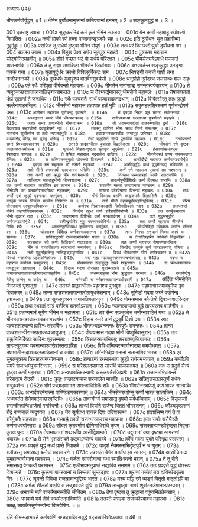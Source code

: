 अध्यायः 046

भीमकर्णयोर्युद्धम् ॥ 1 ॥ भीमेन दुर्योधनानुजानां कतिपयानां हननम् ॥ 2 ॥ सङ्कुलयुद्धं च ॥ 3 ॥

001	धृतराष्ट्र उवाच ।
001a	सुदुष्करमिदं कर्म कृतं भीमेन सञ्जय ।
001c	येन कर्णो महाबाहू रथोपस्थे निपातितः ॥
002a	कर्णो ह्येको रणे हन्ता पाण्डवान्सृञ्जयैः सह ।
002c	इति दुर्योधनः सूत प्राब्रवीन्मां मुहुर्मुहुः ॥
003a	पराजितं तु राधेयं दृष्ट्वा भीमेन संयुगे ।
003c	ततः परं किमकरोत्पुत्रो दुर्योधनो मम ॥
004	सञ्जय उवाच ।
004a	विमुखं प्रेक्ष्य राधेयं सूतपुत्रं महाहवे ।
004c	पुत्रस्तव महाराज सोदर्यानिदमब्रवीत् ॥
005a	शीघ्रं गच्छत भद्रं वो राधेयं परिरक्षत ।
005c	भीमसेनभयेऽगाधे मज्जन्तं व्यसनार्णवे ॥
006a	ते तु राज्ञा समादिष्टा भीमसेनं जिघांसवः ।
006c	अभ्यवर्तन्त सङ्क्रुद्धाः पतङ्गाः पावकं यथा ॥
007a	श्रुतायुर्दुर्धरः क्राथो विवित्सुर्विकटः समः ।
007c	निषङ्गी कवची पाशी तथा नन्दोपनन्दकौ ॥
008a	दुष्प्रधर्षः सुबाहुश्च वातवेगसुवर्चसौ ।
008c	धनुर्ग्राहो दुर्मदश्च जलसन्धः शलः सहः ॥
009a	एते रथैः परिवृता वीर्यवन्तो महाबलाः ।
009c	भीमसेनं समासाद्य समन्तात्पर्यवारयन् ॥
010a	ते व्यमुञ्चञ्छरव्रातान्नानालिङ्गान्समन्ततः ।
010c	स तैरभ्यर्द्यमानस्तु भीमसेनो महाबलः ॥
011a	तेषामापततां क्षिप्रं सुतानां ते जनाधिप ।
011c	रथैः पञ्चशतैः सार्धं पञ्चाशदहनद्रथान् ॥
012a	विवित्सोस्तु ततः क्रुद्धो भल्लेनापाहरच्छिरः ।
012c	भीमसेनो महाराज तत्पपात हतं भुवि ॥
013a	सकुण्डलशिरस्त्राणं पूर्णचन्द्रोपमं तथा ।
013c	`अशोभत महाराज पूर्णचन्द्र इवाम्बरे' ॥
014a	तं दृष्ट्वा निहतं शूरं भ्रातरः सर्वतस्तदा ।
014c	अभ्यद्रवन्त समरे भीमं भीमपराक्रमम् ॥
015a	ततोऽपराभ्यां भल्लाभ्यां पुत्रयोस्ते महाहवे ।
015c	जहार समरे प्राणान्भीमो भीमपराक्रमः ॥
016a	तौ धरामन्वपद्येतां वातरुग्णाविव द्रुमौ ।
016c	विकटश्च सहश्चोभौ देवपुत्रोपमौ नृप ॥
017a	ततस्तु त्वरितो भीमः क्राथं निन्ये यमक्षयम् ।
017c	नाराचेन सुतीक्ष्णेन स हतो न्यपतद्भुवि ॥
018a	हाहाकारस्ततस्तीव्रः सम्बभूव जनेश्वर ।
018c	वध्यमानेषु वीरेषु तव पुत्रेषु धन्विषु ॥
019a	तेषां सुलुलिते सैन्ये पुनर्भीमो महाबलः ।
019c	नन्दोपनन्दौ समरे प्रैषयद्यमसादनम् ॥
020a	ततस्ते प्राद्रवन्भीताः पुत्रास्ते विह्वलीकृताः ।
020c	भीमसेनं रणे दृष्ट्वा कालान्तकयमोपमम् ॥
021a	पुत्रांस्ते निहतान्दृष्ट्वा सूतपुत्रः सुदुर्मनाः ।
021c	हंसवर्णान्हयान्भूयः प्रैषयद्यत्र पाण्डवः ॥
022a	ते प्रेषिता महाराज मद्रराजेन वाजिनः ।
022c	भीमसेनरथं प्राप्य समसज्जन्त वेगिताः ॥
023a	स सन्निपातस्तुमुलो घोररूपो विशाम्पते ।
023c	आसीद्रौद्रो महाराज कर्णपाण्डवयोर्मृधे ॥
024a	दृष्ट्वा मम महाराज तौ समेतौ महारथौ ।
024c	आसीद्बुद्धिः कथं युद्धमेतदद्य भविष्यति ॥
025a	ततो भीमो रणश्लाघी छादयामास पत्रिभिः ।
025c	कर्णं रणे महाराज पुत्राणां तव पश्यताम् ॥
026a	ततः कर्णो भृशं क्रुद्धो भीमं नवभिरायसैः ।
026c	विव्याध परमास्त्रज्ञो भल्लैः सन्नतपर्वभिः ॥
027a	तान्निहत्य महाबाहुर्भीमो भीमपराक्रमः ।
027c	आकर्णपूर्णैर्विशिखैः कर्णं विव्याध सप्तभिः ॥
028a	ततः कर्णो महाराज आशीविष इव श्वसन् ।
028c	शरवर्षेण महता छादयामास पाण्डवम् ॥
029a	भीमोऽपि ततं शरव्रातैश्छादयित्वा महारथम् ।
029c	पश्यतां कौरवेयाणां विननर्द महाबलः ॥
030a	ततः कर्णो भृशं क्रुद्धो दृढमादाय कार्मुकम् ।
030c	भीमं विव्याध दशभिः कङ्कपत्रैः शिलाशितैः ।
030e	कार्मुकं चास्य चिच्छेद भल्लेन निशितेन च ॥
031a	ततो भीमो महाबाहुर्हेमपट्टविभूषितम् ।
031c	परिघं घोरमादाय मृत्युदण्डमिवापरम् ।
031e	कर्णस्य निधनाकाङ्क्षी चिक्षेपातिबलो नदन् ॥
032a	तमापतन्तं परिघं वज्राशनिसमस्वनम् ।
032c	चिच्छेद बहुधा कर्णः शरैराशीविषोपमैः ॥
033a	ततः कार्मुकमादाय भीमो दृढतरं तदा ।
033c	छादयामास विशिखैः कर्णं परबलार्दनम् ॥
034a	ततो युद्धमभूद्धोरं कर्णपाण्डवयोर्मृधे ।
034c	बलीन्द्रयोरिव मुहुः परस्परवधैषिणोः ॥
035a	ततः कर्णो महाराज भीमसेनं त्रिभिः शरैः ।
035c	आकर्णपूर्णैर्विव्याध दृढमानम्य कार्मुकम् ॥
036a	सोऽतिविद्धो महेष्वासः कर्णेन बलिनां वरः ।
036c	घोरमादत्त विशिखं कर्णकायावदारणम् ॥
037a	तस्य भित्त्वा तनुत्राणं भित्त्वा कायं च सायकः ।
037c	प्राविशद्धरणीं राजन्वल्मीकमिव पन्नगः ॥
038a	स तेनातिप्रहारेण व्यथितो विह्वलन्निव ।
038c	सञ्चचाल रथे कर्णः क्षितिकम्पे यथाऽचलः ॥
039a	ततः कर्णो महाराज रोषामर्षसमन्वितः ।
039c	भीमं तं पञ्चविंशत्या नाराचानां समार्पयत् ॥
040ac	चिच्छेद कार्मुकं तूर्णं पाण्डवस्याशु पत्रिणा ॥
041a	ततो मुहूर्ताद्राजेन्द्र नातिकृच्छ्राद्धसन्निव ।
041c	विरथं भीमकर्माणं भीमं कर्णश्चकार ह ॥
042a	विरथो भरतश्रेष्ठ प्रहसन्ननिलोपमः ।
042c	गदां गृह्य महाबाहुरपतत्स्यन्दनोत्तमात् ॥
043a	गदया च महाराज कर्णस्य रथकूबरम् ।
043c	पोथयामास सङ्क्रुद्धः समरे शत्रुतापनः ॥
044a	स क्रोधवशमापन्नः पाण्डुपुत्रः प्रतापवान् ।
044c	विद्राव्य गदया वीरस्तव पुत्रान्महाहवे ॥
045a	नागान्सप्तशतान्राजन्नीषादन्तान्प्रहारिणः ।
045c	व्यधमत्सहसा भीमः क्रुद्धरूपः परन्तपः ॥
046a	दन्तवेष्टेषु नेत्रेषु कुम्भेषु च कटेषु च ।
046c	मर्मस्वपि च मर्मज्ञस्तान्नागानवधीद्बली ॥
047a	`अर्दिता भीमसेनेन विनदन्तो भृशातुराः' ।
047c	ततस्ते प्राद्रवन्भीताः प्रहताश्च पुनःपुनः ।
047e	महामात्रास्तमावव्रुर्मेघा इव दिवाकरम् ॥
048a	तान्स सप्तशतान्नागान्सारोहायुधकेतनान् ।
048c	भूमिष्ठो गदया जघ्ने वज्रेणेन्द्र इवाचलान् ॥
049a	ततः सुबलपुत्रस्य नागानतिबलान्पुनः ।
049c	पोथयामास कौन्तेयो द्विपञ्चाशदरिन्दमः ॥
050a	तथा रथशतं साग्रं पत्तींश्च शतशोऽपरान् ।
050c	न्यहनत्पाण्डवो युद्धे तापयंस्तव वाहिनीम् ॥
051a	प्रताप्यमानं सूर्येण भीमेन च महात्मना ।
051c	तव सैन्यं सञ्चुकोच चर्माग्नावाहितं यथा ॥
052a	ते भीमभयसन्त्रस्तास्तावका भरतर्षभ ।
052c	विहाय समरे कर्णं दुद्रुवुर्वै दिशो दश ॥
053a	रथाः पञ्चशताश्चान्ये ह्रादिनः शरवर्षिणः ।
053c	भीममभ्यद्रवन्घ्नन्तः शरपूगैः समन्ततः ॥
054a	तान्स पञ्चशतान्वीरान्सपताकध्वजायुधान् ।
054c	पोथयामास गदया भीमो विष्णुरिवासुरान् ॥
055a	ततः शकुनिनिर्दिष्टाः सादिनः शूरसम्मताः ।
055c	त्रिसाहस्राण्यभिययुः शरशक्त्यृष्टिपाणयः ॥
056a	तान्प्रत्युद्गम्य यवनान्साश्वारोहांस्तदाऽरिहा ।
056c	विविधान्विचरन्मार्गान्गदया समपोथयत् ॥
057a	तेषामासीन्महाञ्छब्दस्ताडितानां च सर्वशः ।
057c	अग्निभिर्दह्यमानानां नलानामिव भारत ॥
058a	एवं सुबलपुत्रस्य त्रिसाहस्रान्हयोत्तमान् ।
058c	हत्वाऽन्यं रथमास्थाय क्रुद्धो राधेयमभ्ययात् ॥
059a	कर्णोऽपि समरे राजन्धर्मपुत्रमरिन्दमम् ।
059c	स शरैश्छादयामास सारथिं चाप्यपातयत् ॥
060a	ततः स प्रद्रुतं सैन्यं दृष्ट्वा कर्णो महारथः ।
060c	अन्वधावत्किरन्बाणैः कङ्कपत्रैरजिह्मगैः ॥
061a	राजानमभिधावन्तं शरैरावृत्य रोदसी ।
061c	क्रुद्धः प्रच्छादयामास शरजालेन मारुतिः ॥
062a	सन्निवृत्तस्ततस्तूर्णं राधेयः शत्रुकर्शनः ।
062c	भीमं प्रच्छादयामास समन्तान्निशितैः शरैः ॥
063a	भीमसेनरथप्रेप्सुं कर्णं भारत सात्यकिः ।
063c	अभ्यर्दयदमेयात्मा पार्ष्णिग्रहणकारणात् ॥
064a	भीमसेनरथप्रेप्सुं कर्णो भारत सात्यकिम् ।
064c	अभ्यवर्तत शैनेयमर्दयञ्छरवृष्टिभिः ॥
065a	तावन्योन्यं समासाद्य वृषभौ सर्वधन्विनाम् ।
065c	विसृजन्तौ शरान्दीप्तान्विभ्राजेतां मनस्विनौ ॥
066a	ताभ्यां वियति राजेन्द्र विततं भीमदर्शनम् ।
066c	कौञ्चपृष्ठारुणं रौद्रं बाणजालं व्यदृश्यत ॥
067a	नैव सूर्यप्रभा राजन्न दिशः प्रदिशस्तथा ।
067c	प्राज्ञासिष्म वयं ते वा शरैर्मुक्तैः सहस्रशः ॥
068a	मध्याह्ने तपतो राजन्भास्करस्य महाप्रभाः ।
068c	हृताः सर्वाः शरौघैस्तैः कर्णमाधवयोस्तदा ॥
069a	सौबलं कृतवर्माणं द्रौणिमाधिरथिं कृपम् ।
069c	संसक्तान्पाण्डवैर्दृष्ट्वा निवृत्ताः कुरवः पुनः ॥
070a	तेषामापततां शब्दस्तीव्र आसीद्विशाम्पते ।
070c	उद्वृत्तानां यथा वृष्ट्या सागराणां भयावहः ॥
071a	ते सेने भृशसंसक्ते दृष्ट्वाऽन्योन्यं महाहवे ।
071c	हर्षेण महता युक्ते परिगृह्य परस्परम् ॥
072a	ततः प्रववृते युद्धं मध्यं प्राप्ते दिवाकरे ।
072c	यादृशं नैवमस्माभिर्दृष्टपूर्वं न च श्रुतम् ॥
073a	बलौघस्तु समासाद्य बलौघं सहसा रणे ।
073c	उपसर्पत वेगेन वार्योघ इव सागरम् ॥
074a	आसीन्निनादः सुमहान्बाणौघानां परस्परम् ।
074c	गर्जतां सागरौघाणां यथा स्यान्निःस्वनो महान् ॥
075a	ते तु सेने समासाद्य वेगवत्यौ परस्परम् ।
075c	एकीभावमनुप्राप्ते नद्याविव समागमे ॥
076a	ततः प्रववृते युद्धं घोररूपं विशाम्पते ।
076c	कुरूणां पाण्डवानां च लिप्सतां सुमहद्यशः ॥
077a	शूराणां गर्जतां तत्र ह्यविच्छेदकृता गिरः ।
077c	श्रूयन्ते विविधा राजन्नामान्युद्दिश्य भारत ॥
078a	यस्य यद्धि रणे व्यङ्गं पितृतो मातृतोऽपि वा ।
078c	कर्मतः शीलतो वाऽपि स तच्छ्रावयते युधि ॥
079a	तान्दृष्ट्वा समरे शूरांस्तर्जमानान्परस्परम् ।
079c	अभवन्मे मती राजन्नैषामस्तीति जीवितम् ॥
080a	तेषां दृष्ट्वा तु क्रुद्धानां वपूंष्यमिततेजसाम् ।
080c	अभवन्मे भयं तीव्रं कथमेतद्भविष्यति ॥
081a	ततस्ते पाण्डवा राजन्कौरवाश्च महारथाः ।
081c	ततक्षुः सायकैस्तूर्णमन्योन्यं विजयैषिणः ॥ ॥

इति श्रीमन्महाभारते कर्णपर्वणि सप्तदशदिवसयुद्धे षट्चत्वारिंशोऽध्यायः ॥ 46 ॥
